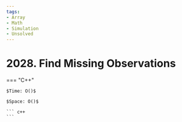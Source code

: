 ```yaml
---
tags:
- Array
- Math
- Simulation
- Unsolved
---
```



# 2028. Find Missing Observations

=== "C++"

    $Time: O()$

    $Space: O()$

    ``` c++
    ```